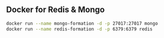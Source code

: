 ## Docker for Redis & Mongo

```bash
docker run --name mongo-formation -d -p 27017:27017 mongo
docker run --name redis-formation -d -p 6379:6379 redis
```
